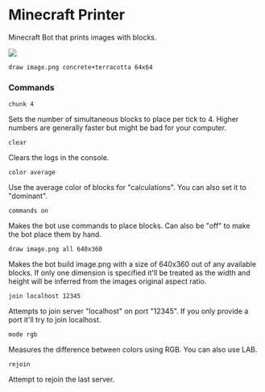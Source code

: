 # Minecraft Printer
Minecraft Bot that prints images with blocks.

![](https://raw.githubusercontent.com/MakkusuOtaku/mc-printer/main/examples/shrek.png)

```
draw image.png concrete+terracotta 64x64
```


### Commands

```
chunk 4
```
Sets the number of simultaneous blocks to place per tick to 4. Higher numbers are generally faster but might be bad for your computer.

```
clear
```
Clears the logs in the console.

```
color average
```
Use the average color of blocks for "calculations". You can also set it to "dominant". 

```
commands on
```
Makes the bot use commands to place blocks. Can also be "off" to make the bot place them by hand.

```
draw image.png all 640x360
```
Makes the bot build image.png with a size of 640x360 out of any available blocks. If only one dimension is specified it'll be treated as the width and height will be inferred from the images original aspect ratio.

```
join localhost 12345
```
Attempts to join server "localhost" on port "12345". If you only provide a port it'll try to join localhost.

```
mode rgb
```
Measures the difference between colors using RGB. You can also use LAB.

```
rejoin
```
Attempt to rejoin the last server.